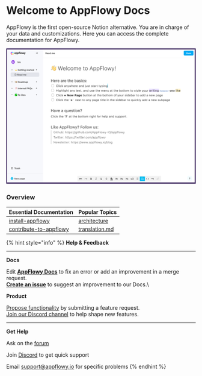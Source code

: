# Welcome to AppFlowy Docs

AppFlowy is the first open-source Notion alternative. You are in charge of your data and customizations. Here you can access the complete documentation for AppFlowy.

![](<../../.gitbook/assets/image (2) (1).png>)

### Overview

| Essential Documentation                                        | Popular Topics                                                                              |
| -------------------------------------------------------------- | ------------------------------------------------------------------------------------------- |
| [install-appflowy](../install-appflowy/ "mention")             | [architecture](../contribute-to-appflowy/architecture/ "mention")                           |
| [contribute-to-appflowy](../contribute-to-appflowy/ "mention") | [translation.md](../contribute-to-appflowy/software-contributions/translation.md "mention") |





{% hint style="info" %}
**Help & Feedback**

****

**Docs**

Edit [**AppFlowy Docs**](https://github.com/AppFlowy-IO/docs) to fix an error or add an improvement in a merge request.\
[**Create an issue**](https://github.com/AppFlowy-IO/docs/issues) to suggest an improvement to our Docs.\


**Product**

[Propose functionality](https://github.com/AppFlowy-IO/appflowy/issues/new/choose) by submitting a feature request.\
[Join our Discord channel](https://discord.gg/9Q2xaN37tV) to help shape new features.

****

**Get Help**

Ask on the [forum](https://github.com/AppFlowy-IO/appflowy/discussions/new)

Join [Discord](https://discord.gg/9Q2xaN37tV) to get quick support

Email [support@appflowy.io](mailto:support@appflowy.io) for specific problems
{% endhint %}



